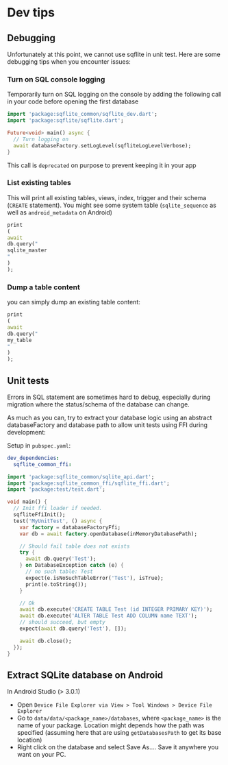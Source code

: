 # Dev tips

## Debugging

Unfortunately at this point, we cannot use sqflite in unit test. Here are some debugging tips when
you encounter issues:

### Turn on SQL console logging

Temporarily turn on SQL logging on the console by adding the following call in your code before
opening the first database

````dart
import 'package:sqflite_common/sqflite_dev.dart';
import 'package:sqflite/sqflite.dart';

Future<void> main() async {
  // Turn logging on
  await databaseFactory.setLogLevel(sqfliteLogLevelVerbose);
}
````

This call is `deprecated` on purpose to prevent keeping it in your app

### List existing tables

This will print all existing tables, views, index, trigger and their schema (`CREATE` statement).
You might see some system table (`sqlite_sequence` as well as `android_metadata` on Android)

````dart
print
(
await
db.query("
sqlite_master
"
)
);
````

### Dump a table content

you can simply dump an existing table content:

````dart
print
(
await
db.query("
my_table
"
)
);
````

## Unit tests

Errors in SQL statement are sometimes hard to debug, especially during migration where the
status/schema of the database can change.

As much as you can, try to extract your database logic using an abstract databaseFactory and
database path to allow unit tests using FFI during development:

Setup in `pubspec.yaml`:

```yaml
dev_dependencies:
  sqflite_common_ffi:
```

```dart
import 'package:sqflite_common/sqlite_api.dart';
import 'package:sqflite_common_ffi/sqflite_ffi.dart';
import 'package:test/test.dart';

void main() {
  // Init ffi loader if needed.
  sqfliteFfiInit();
  test('MyUnitTest', () async {
    var factory = databaseFactoryFfi;
    var db = await factory.openDatabase(inMemoryDatabasePath);

    // Should fail table does not exists
    try {
      await db.query('Test');
    } on DatabaseException catch (e) {
      // no such table: Test
      expect(e.isNoSuchTableError('Test'), isTrue);
      print(e.toString());
    }

    // Ok
    await db.execute('CREATE TABLE Test (id INTEGER PRIMARY KEY)');
    await db.execute('ALTER TABLE Test ADD COLUMN name TEXT');
    // should succeed, but empty
    expect(await db.query('Test'), []);

    await db.close();
  });
}
```

## Extract SQLite database on Android

In Android Studio (> 3.0.1)

* Open `Device File Explorer via View > Tool Windows > Device File Explorer`
* Go to `data/data/<package_name>/databases`, where `<package_name>` is the name of your package.
  Location might depends how the path was specified (assuming here that are using `getDatabasesPath`
  to get its base location)
* Right click on the database and select Save As.... Save it anywhere you want on your PC.